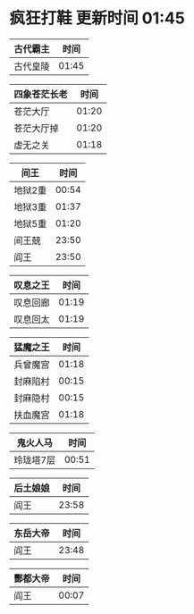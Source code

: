 # 疯狂打鞋 更新时间 01:45

| 古代霸主   | 时间    |
|--------|-------|
| 古代皇陵 | 01:45 |

| 四象苍茫长老   | 时间    |
|--------|-------|
| 苍茫大厅 | 01:20 |
| 苍茫大厅掉 | 01:20 |
| 虚无之关 | 01:18 |

| 间王   | 时间    |
|--------|-------|
| 地狱2重 | 00:54 |
| 地狱3重 | 01:37 |
| 地狱5重 | 01:20 |
| 间王兢 | 23:50 |
| 阎王 | 23:50 |

| 叹息之王   | 时间    |
|--------|-------|
| 叹息回廊 | 01:19 |
| 叹息回太 | 01:19 |

| 猛魔之王   | 时间    |
|--------|-------|
| 兵曾魔宫 | 01:18 |
| 封麻陷村 | 00:15 |
| 封麻隐村 | 00:15 |
| 扶血魔宫 | 01:18 |

| 鬼火人马   | 时间    |
|--------|-------|
| 玲珑塔7层 | 00:51 |

| 后土娘娘   | 时间    |
|--------|-------|
| 阎王 | 23:58 |

| 东岳大帝   | 时间    |
|--------|-------|
| 阎王 | 23:48 |

| 酆都大帝   | 时间    |
|--------|-------|
| 阎王 | 00:07 |